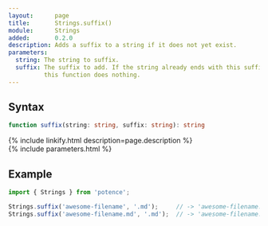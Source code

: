 ```yaml
---
layout:      page
title:       Strings.suffix()
module:      Strings
added:       0.2.0
description: Adds a suffix to a string if it does not yet exist.
parameters:
  string: The string to suffix.
  suffix: The suffix to add. If the string already ends with this suffix,
          this function does nothing.
---
```

## Syntax

```ts
function suffix(string: string, suffix: string): string
```

<div class="description">{% include linkify.html description=page.description %}</div>
{% include parameters.html %}

## Example

```ts
import { Strings } from 'potence';

Strings.suffix('awesome-filename', '.md');     // -> 'awesome-filename.md'
Strings.suffix('awesome-filename.md', '.md');  // -> 'awesome-filename.md'
```
